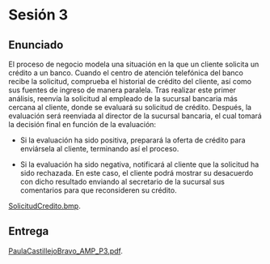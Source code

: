 # Sesión 3

## Enunciado

El proceso de negocio modela una situación en la que un cliente solicita un crédito a un banco. Cuando el centro de atención telefónica del banco recibe la solicitud, comprueba el historial de crédito del cliente, así como sus fuentes de ingreso de manera paralela. Tras realizar este primer análisis, reenvía la solicitud al empleado de la sucursal bancaria más cercana al cliente, donde se evaluará su solicitud de crédito. Después, la evaluación será reenviada al director de la sucursal bancaria, el cual tomará la decisión final en función de la evaluación:

- Si la evaluación ha sido positiva, preparará la oferta de crédito para enviársela al cliente, terminando así el proceso. 

- Si la evaluación ha sido negativa, notificará al cliente que la solicitud ha sido rechazada. En este caso, el cliente podrá mostrar su desacuerdo con dicho resultado enviando al secretario de la sucursal sus comentarios para que reconsideren su crédito.

[SolicitudCredito.bmp](SolicitudCredito.bpm).

## Entrega

[PaulaCastillejoBravo_AMP_P3.pdf](PaulaCastillejoBravo_AMP_P3.pdf).
